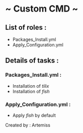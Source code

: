 # ~ Custom CMD ~

## List of roles :
- Packages_Install.yml
- Apply_Configuration.yml

## Details of tasks :

### Packages_Install.yml :
- Installation of *tilix*
- Installation of *fish*

### Apply_Configuration.yml :
- Apply *fish* by default

Created by : Artemiss